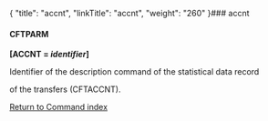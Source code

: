 {
    "title": "accnt",
    "linkTitle": "accnt",
    "weight": "260"
}### <span id="accnt"></span>accnt

#### CFTPARM

**\[ACCNT = *identifier*\]**

Identifier of the description command of the statistical data record
of the transfers (CFTACCNT).

[Return to Command index](../../)
